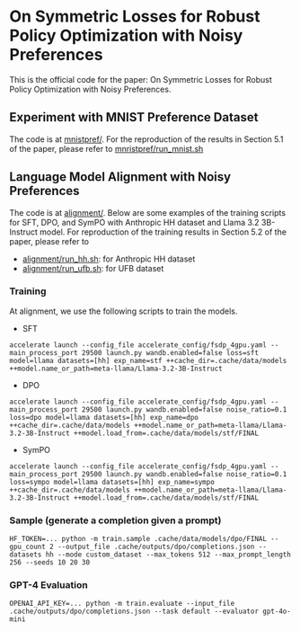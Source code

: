 # On Symmetric Losses for Robust Policy Optimization with Noisy Preferences
This is the official code for the paper: On Symmetric Losses for Robust Policy Optimization with Noisy Preferences.

## Experiment with MNIST Preference Dataset
The code is at [mnistpref/](https://github.com/nissymori/SymPO/tree/main/mnistpref).
For the reproduction of the results in Section 5.1 of the paper, please refer to [mnristpref/run_mnist.sh](https://github.com/nissymori/SymPO/tree/main/mnistpref/run_mnist.sh)

## Language Model Alignment with Noisy Preferences
The code is at [alignment/](https://github.com/nissymori/SymPO/tree/main/alignment).
Below are some examples of the training scripts for SFT, DPO, and SymPO with Anthropic HH dataset and Llama 3.2 3B-Instruct model.
For reproduction of the training results in Section 5.2 of the paper, please refer to
- [alignment/run_hh.sh](https://github.com/nissymori/SymPO/tree/main/alignment/run_hh.sh): for Anthropic HH dataset
- [alignment/run_ufb.sh](https://github.com/nissymori/SymPO/tree/main/alignment/run_ufb.sh): for UFB dataset

### Training
At alignment, we use the following scripts to train the models.
- SFT
```
accelerate launch --config_file accelerate_config/fsdp_4gpu.yaml --main_process_port 29500 launch.py wandb.enabled=false loss=sft model=llama datasets=[hh] exp_name=stf ++cache_dir=.cache/data/models ++model.name_or_path=meta-llama/Llama-3.2-3B-Instruct
```

- DPO
```
accelerate launch --config_file accelerate_config/fsdp_4gpu.yaml --main_process_port 29500 launch.py wandb.enabled=false noise_ratio=0.1 loss=dpo model=llama datasets=[hh] exp_name=dpo ++cache_dir=.cache/data/models ++model.name_or_path=meta-llama/Llama-3.2-3B-Instruct ++model.load_from=.cache/data/models/stf/FINAL
```

- SymPO
```
accelerate launch --config_file accelerate_config/fsdp_4gpu.yaml --main_process_port 29500 launch.py wandb.enabled=false noise_ratio=0.1 loss=sympo model=llama datasets=[hh] exp_name=sympo ++cache_dir=.cache/data/models ++model.name_or_path=meta-llama/Llama-3.2-3B-Instruct ++model.load_from=.cache/data/models/stf/FINAL
```

### Sample (generate a completion given a prompt)
```
HF_TOKEN=... python -m train.sample .cache/data/models/dpo/FINAL --gpu_count 2 --output_file .cache/outputs/dpo/completions.json --datasets hh --mode custom_dataset --max_tokens 512 --max_prompt_length 256 --seeds 10 20 30
```

### GPT-4 Evaluation
```
OPENAI_API_KEY=... python -m train.evaluate --input_file .cache/outputs/dpo/completions.json --task default --evaluator gpt-4o-mini
```
